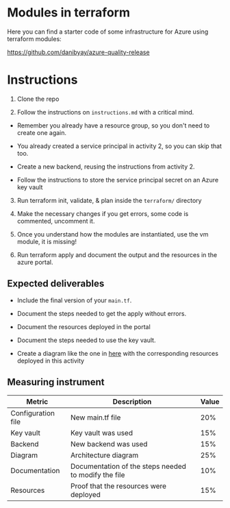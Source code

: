 # Modules in terraform

Here you can find a starter code of some infrastructure for Azure using terraform modules:

https://github.com/danibyay/azure-quality-release

# Instructions

1. Clone the repo

2. Follow the instructions on `instructions.md` with a critical mind. 

- Remember you already have a resource group, so you don't need to create one again.

- You already created a service principal in activity 2, so you can skip that too.

- Create a new backend, reusing the instructions from activity 2.

- Follow the instructions to store the service principal secret on an Azure key vault

3. Run terraform init, validate, & plan inside the `terraform/` directory

4. Make the necessary changes if you get errors, some code is commented, uncomment it.

5. Once you understand how the modules are instantiated, use the vm module, it is missing!

6. Run terraform apply and document the output and the resources in the azure portal.

## Expected deliverables 

- Include the final version of your `main.tf`.

- Document the steps needed to get the apply without errors.

- Document the resources deployed in the portal

- Document the steps needed to use the key vault.

- Create a diagram like the one in [here](https://gitlab.com/dou-university/planning-committee/grad-program/-/blob/terraform/11%20-%20Terraform/04_basic_aws_infra_diagram.pdf) with the  corresponding resources deployed in this activity


## Measuring instrument

| Metric  |  Description | Value  |
| ------------ | ------------ | ------------ |
|  Configuration file | New main.tf file | 20%  |
|   Key vault | Key vault was used  |  15% |
|  Backend | New backend was used | 15%  |
|  Diagram |  Architecture diagram |  25% |
|  Documentation | Documentation of the steps needed to modify the file   |  10% |
|  Resources | Proof that the resources were deployed |  15% |
